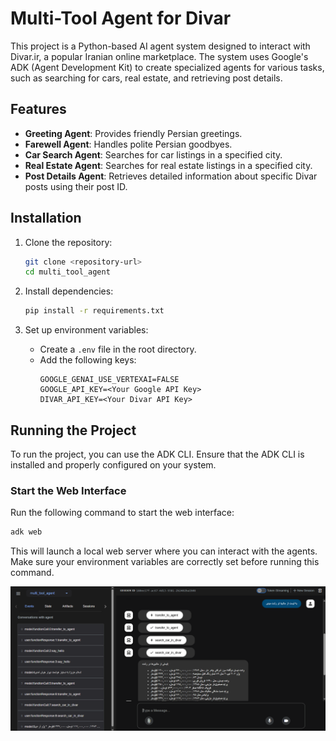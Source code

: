 # Multi-Tool Agent for Divar

This project is a Python-based AI agent system designed to interact with Divar.ir, a popular Iranian online marketplace. The system uses Google's ADK (Agent Development Kit) to create specialized agents for various tasks, such as searching for cars, real estate, and retrieving post details.

## Features

- **Greeting Agent**: Provides friendly Persian greetings.
- **Farewell Agent**: Handles polite Persian goodbyes.
- **Car Search Agent**: Searches for car listings in a specified city.
- **Real Estate Agent**: Searches for real estate listings in a specified city.
- **Post Details Agent**: Retrieves detailed information about specific Divar posts using their post ID.

## Installation

1. Clone the repository:

   ```bash
   git clone <repository-url>
   cd multi_tool_agent
   ```

2. Install dependencies:

   ```bash
   pip install -r requirements.txt
   ```

3. Set up environment variables:
   - Create a `.env` file in the root directory.
   - Add the following keys:
     ```properties
     GOOGLE_GENAI_USE_VERTEXAI=FALSE
     GOOGLE_API_KEY=<Your Google API Key>
     DIVAR_API_KEY=<Your Divar API Key>
     ```

## Running the Project

To run the project, you can use the ADK CLI. Ensure that the ADK CLI is installed and properly configured on your system.

### Start the Web Interface

Run the following command to start the web interface:

```powershell
adk web
```

This will launch a local web server where you can interact with the agents. Make sure your environment variables are correctly set before running this command.

![adk web interface](image.PNG)
